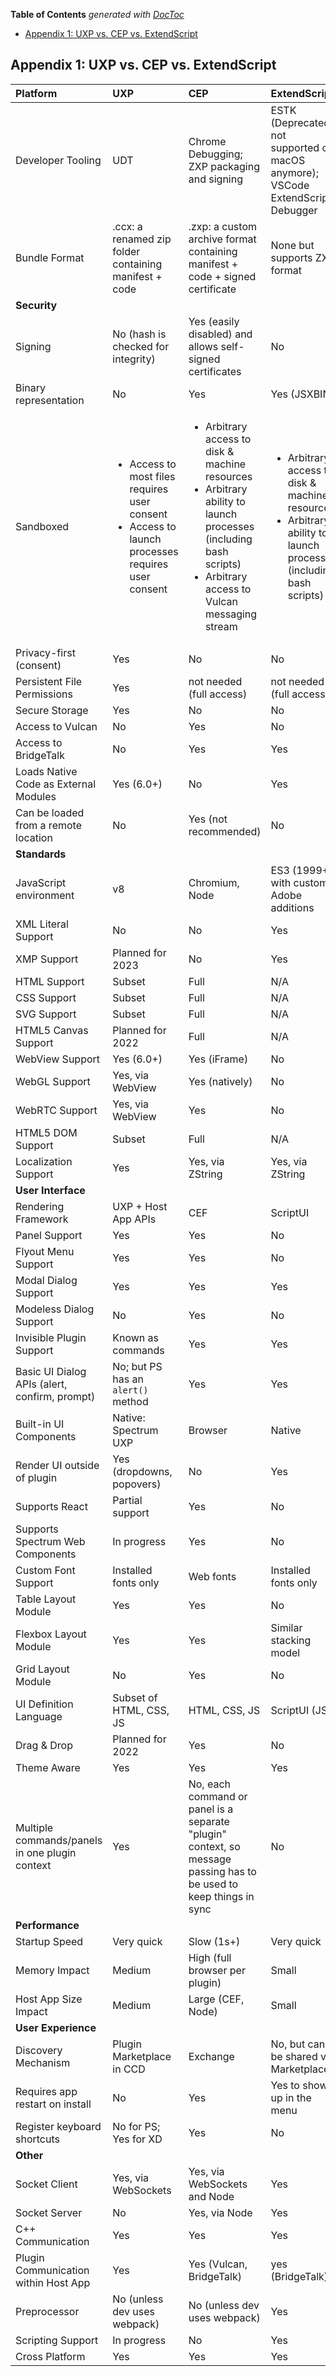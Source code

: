 <!-- START doctoc generated TOC please keep comment here to allow auto update -->
<!-- DON'T EDIT THIS SECTION, INSTEAD RE-RUN doctoc TO UPDATE -->
**Table of Contents**  *generated with [DocToc](https://github.com/thlorenz/doctoc)*

- [Appendix 1: UXP vs. CEP vs. ExtendScript](#appendix-1-uxp-vs-cep-vs-extendscript)

<!-- END doctoc generated TOC please keep comment here to allow auto update -->

## Appendix 1: UXP vs. CEP vs. ExtendScript

|**Platform** |**UXP** |  **CEP** | **ExtendScript**
|:----|:----|:----|:--- 
|Developer Tooling | UDT | Chrome Debugging; ZXP packaging and signing | ESTK (Deprecated, not supported on macOS anymore); VSCode ExtendScript Debugger
| Bundle Format | .ccx: a renamed zip folder containing manifest + code | .zxp: a custom archive format containing manifest + code + signed certificate | None but supports ZXP format
| **Security**
| Signing | No (hash is checked for integrity) | Yes (easily disabled) and allows self-signed certificates | No
| Binary representation | No | Yes | Yes (JSXBIN)
| Sandboxed | <ul><li>Access to most files requires user consent</li><li>Access to launch processes requires user consent</li></ul> | <ul><li>Arbitrary access to disk & machine resources </li><li>Arbitrary ability to launch processes (including bash scripts) </li><li>Arbitrary access to Vulcan messaging stream</li></ul> | <ul><li>Arbitrary access to disk & machine resources </li><li>Arbitrary ability to launch processes (including bash scripts) </li></ul>
| Privacy-first (consent) | Yes | No | No
| Persistent File Permissions | Yes | not needed (full access) | not needed (full access)
| Secure Storage | Yes | No | No
| Access to Vulcan | No | Yes | No
| Access to BridgeTalk | No | Yes | Yes
| Loads Native Code as External Modules | Yes (6.0+) | No | Yes
| Can be loaded from a remote location | No | Yes (not recommended) | No
| **Standards**
| JavaScript environment | v8 | Chromium, Node | ES3 (1999+) with custom Adobe additions
| XML Literal Support | No | No | Yes
| XMP Support  | Planned for 2023 | No | Yes
| HTML Support | Subset | Full | N/A
| CSS Support | Subset | Full | N/A
| SVG Support | Subset | Full | N/A
| HTML5 Canvas Support | Planned for 2022 | Full | N/A
| WebView Support  | Yes (6.0+) | Yes (iFrame) | No
| WebGL Support | Yes, via WebView | Yes (natively) | No
| WebRTC Support | Yes, via WebView | Yes | No
| HTML5 DOM Support | Subset | Full | N/A
| Localization Support | Yes | Yes, via ZString | Yes, via ZString
| **User Interface**
| Rendering Framework | UXP + Host App APIs | CEF | ScriptUI
| Panel Support | Yes | Yes | No
| Flyout Menu Support | Yes | Yes | No
| Modal Dialog Support | Yes | Yes | Yes
| Modeless Dialog Support | No | Yes | No
| Invisible Plugin Support | Known as commands | Yes | Yes
| Basic UI Dialog APIs (alert, confirm, prompt) | No; but PS has an `alert()` method | Yes | Yes
| Built-in UI Components | Native: Spectrum UXP | Browser | Native
| Render UI outside of plugin | Yes (dropdowns, popovers) | No | Yes
| Supports React | Partial support | Yes | No
| Supports Spectrum Web Components | In progress | Yes | No
| Custom Font Support | Installed fonts only | Web fonts | Installed fonts only
| Table Layout Module | Yes | Yes | No
| Flexbox Layout Module | Yes | Yes | Similar stacking model
| Grid Layout Module | No | Yes | No
| UI Definition Language | Subset of HTML, CSS, JS | HTML, CSS, JS | ScriptUI (JS)
| Drag & Drop | Planned for 2022 | Yes | No
| Theme Aware | Yes | Yes | Yes
| Multiple commands/panels in one plugin context | Yes | No, each command or panel is a separate "plugin" context, so message passing has to be used to keep things in sync | No
| **Performance**
| Startup Speed| Very quick | Slow (1s+) | Very quick
| Memory Impact | Medium | High (full browser per plugin) | Small
|Host App Size Impact| Medium | Large (CEF, Node)| Small
| **User Experience**
| Discovery Mechanism | Plugin Marketplace in CCD | Exchange | No, but can be shared via Marketplace
| Requires app restart on install | No | Yes | Yes to show up in the menu
| Register keyboard shortcuts | No for PS; Yes for XD | Yes | No
| **Other**
| Socket Client | Yes, via WebSockets | Yes, via WebSockets and Node | Yes
| Socket Server | No | Yes, via Node | Yes
| C++ Communication | Yes | Yes | Yes
| Plugin Communication within Host App | Yes | Yes (Vulcan, BridgeTalk) | yes (BridgeTalk)
| Preprocessor | No (unless dev uses webpack) | No (unless dev uses webpack) | Yes
| Scripting Support | In progress | No | Yes
| Cross Platform | Yes | Yes | Yes 




 
 


